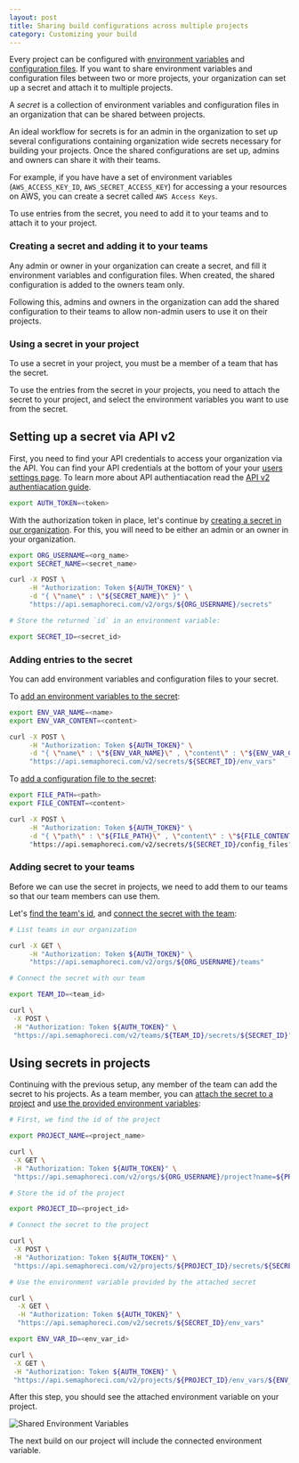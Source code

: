 ```yaml
---
layout: post
title: Sharing build configurations across multiple projects
category: Customizing your build
---
```


Every project can be configured with
[environment variables](/docs/exporting-environment-variables.html)
and
[configuration files](/docs/adding-custom-configuration-files.html).
If you want to share environment variables and configuration files between two
or more projects, your organization can set up a secret and
attach it to multiple projects.

A _secret_ is a collection of environment variables and
configuration files in an organization that can be shared between projects.

An ideal workflow for secrets is for an admin in the
organization to set up several configurations containing organization wide
secrets necessary for building your projects. Once the shared
configurations are set up, admins and owners can share it with their teams.

For example, if you have have a set of environment variables (`AWS_ACCESS_KEY_ID`,
`AWS_SECRET_ACCESS_KEY`) for accessing a your resources on AWS, you can create a
secret called `AWS Access Keys`.

To use entries from the secret, you need to add it to your teams
and to attach it to your project.

### Creating a secret and adding it to your teams

Any admin or owner in your organization can create a secret, and
fill it environment variables and configuration files. When created, the shared
configuration is added to the owners team only.

Following this, admins and owners in the organization can add the shared
configuration to their teams to allow non-admin users to use it on their projects.

### Using a secret in your project

To use a secret in your project, you must be a member of a team
that has the secret.

To use the entries from the secret in your projects, you need to
attach the secret to your project, and select the environment
variables you want to use from the secret.

## Setting up a secret via API v2

First, you need to find your API credentials to access your organization via the
API.  You can find your API credentials at the bottom of your your
[users settings page](https://semaphoreci.com/users/edit). To learn more about
API authentiacation read the [API v2 authentiacation guide](/docs/api-v2-overview.html#authentication).

``` bash
export AUTH_TOKEN=<token>
```

With the authorization token in place, let's continue by
[creating a secret in our organization](/docs/api-v2-secrets.html#create-secret-in-an-organization). For this, you will need to
 be either an admin or an owner in your organization.

``` bash
export ORG_USERNAME=<org_name>
export SECRET_NAME=<secret_name>

curl -X POST \
     -H "Authorization: Token ${AUTH_TOKEN}" \
     -d "{ \"name\" : \"${SECRET_NAME}\" }" \
     "https://api.semaphoreci.com/v2/orgs/${ORG_USERNAME}/secrets"

# Store the returned `id` in an environment variable:

export SECRET_ID=<secret_id>
```

### Adding entries to the secret

You can add environment variables and configuration files to your secret.

To [add an environment variables to the secret](/docs/api-v2-env-vars.html#create-environment-variable-within-a-secret):

``` bash
export ENV_VAR_NAME=<name>
export ENV_VAR_CONTENT=<content>

curl -X POST \
     -H "Authorization: Token ${AUTH_TOKEN}" \
     -d "{ \"name\" : \"${ENV_VAR_NAME}\" , \"content\" : \"${ENV_VAR_CONTENT}\" }" \
     "https://api.semaphoreci.com/v2/secrets/${SECRET_ID}/env_vars"
```

To [add a configuration file to the secret](/docs/api-v2-config-files.html#create-a-config-file-within-a-secret):

``` bash
export FILE_PATH=<path>
export FILE_CONTENT=<content>

curl -X POST \
     -H "Authorization: Token ${AUTH_TOKEN}" \
     -d "{ \"path\" : \"${FILE_PATH}\" , \"content\" : \"${FILE_CONTENT}\" }' \
     "https://api.semaphoreci.com/v2/secrets/${SECRET_ID}/config_files"
```

### Adding secret to your teams

Before we can use the secret in projects, we need to add them to
our teams so that our team members can use them.

Let's [find the team's id](/docs/api-v2-teams.html#list-teams-in-an-organization), and [connect the secret with the team](/docs/api-v2-secrets.html#add-a-secret-to-a-team):

``` bash
# List teams in our organization

curl -X GET \
     -H "Authorization: Token ${AUTH_TOKEN}" \
     "https://api.semaphoreci.com/v2/orgs/${ORG_USERNAME}/teams"

# Connect the secret with our team

export TEAM_ID=<team_id>

curl \
 -X POST \
 -H "Authorization: Token ${AUTH_TOKEN}" \
 "https://api.semaphoreci.com/v2/teams/${TEAM_ID}/secrets/${SECRET_ID}"
```

## Using secrets in projects

Continuing with the previous setup, any member of the team can add the
secret to his projects. As a team member, you can [attach the secret
to a project](/docs/api-v2-secrets.html#attach-a-secret-to-a-project) and [use the provided environment variables](/docs/api-v2-env-vars.html#connect-a-shared-environment-variable-to-a-project):

``` bash
# First, we find the id of the project

export PROJECT_NAME=<project_name>

curl \
 -X GET \
 -H "Authorization: Token ${AUTH_TOKEN}" \
 "https://api.semaphoreci.com/v2/orgs/${ORG_USERNAME}/project?name=${PROJECT_NAME}"

# Store the id of the project

export PROJECT_ID=<project_id>

# Connect the secret to the project

curl \
 -X POST \
 -H "Authorization: Token ${AUTH_TOKEN}" \
 "https://api.semaphoreci.com/v2/projects/${PROJECT_ID}/secrets/${SECRET_ID}"

# Use the environment variable provided by the attached secret

curl \
  -X GET \
  -H "Authorization: Token ${AUTH_TOKEN}" \
  "https://api.semaphoreci.com/v2/secrets/${SECRET_ID}/env_vars"

export ENV_VAR_ID=<env_var_id>

curl \
 -X GET \
 -H "Authorization: Token ${AUTH_TOKEN}" \
 "https://api.semaphoreci.com/v2/projects/${PROJECT_ID}/env_vars/${ENV_VAR_ID}"
```

After this step, you should see the attached environment variable on your
project.

![Shared Environment Variables](/docs/assets/shared-configurations/env-vars.png)

The next build on our project will include the connected environment variable.
